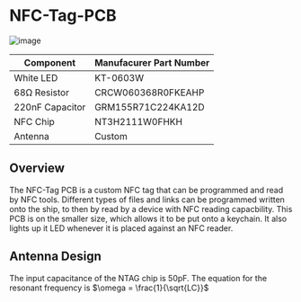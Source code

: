 # NFC-Tag-PCB
![image](https://github.com/user-attachments/assets/925689d3-8430-4f02-8f68-e8e9a095671b)

| Component    | Manufacurer Part Number |
| --------     | ------- |
|  White LED    | KT-0603W |
| 68Ω Resistor |   CRCW060368R0FKEAHP  |
| 220nF Capacitor    |  GRM155R71C224KA12D  |
| NFC Chip    | NT3H2111W0FHKH  |
| Antenna    | Custom    |

## Overview
The NFC-Tag PCB is a custom NFC tag that can be programmed and read by NFC tools. Different types of files and links can be programmed written onto the ship, to then by read by a device with NFC reading capacbility. This PCB is on the smaller size, which allows it to be put onto a keychain.  It also lights up it LED whenever it is placed against an NFC reader.

## Antenna Design
The input capacitance of the NTAG chip is 50pF. The equation for the resonant frequency is $\omega = \frac{1}{\sqrt{LC}}$
